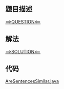 ## 题目描述

[==>QUESTION<==](https://leetcode.cn/problems/sentence-similarity-iii/description/)

## 解法

[==>SOLUTION<==](https://leetcode.cn/problems/sentence-similarity-iii/solutions/2062566/ju-zi-xiang-si-xing-iii-by-leetcode-solu-vjy7/)

## 代码

[AreSentencesSimilar.java](https://github.com/Marshal7cc/leetcode-java/blob/master/src/twopointers/AreSentencesSimilar.java)

